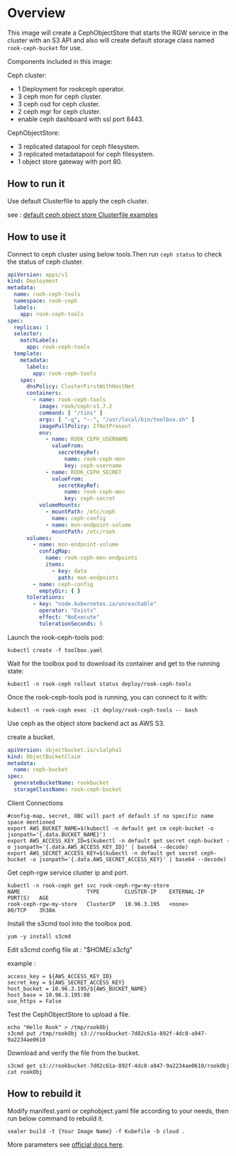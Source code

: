 # Overview

This image will create a CephObjectStore that starts the RGW service in the cluster with an S3 API and also will create
default storage class named `rook-ceph-bucket` for use.

Components included in this image:

Ceph cluster:

* 1 Deployment for rookceph operator.
* 3 ceph mon for ceph cluster.
* 3 ceph osd for ceph cluster.
* 2 ceph mgr for ceph cluster.
* enable ceph dashboard with ssl port 8443.

CephObjectStore:

* 3 replicated datapool for ceph filesystem.
* 3 replicated metadatapool for ceph filesystem.
* 1 object store gateway with port 80.

## How to run it

Use default Clusterfile to apply the ceph cluster.

see : [default ceph object store Clusterfile examples](../../../applications/rookceph/rookceph-object/examples/Clusterfile.yaml)

## How to use it

Connect to ceph cluster using below tools.Then run `ceph status` to check the status of ceph cluster.

```yaml
apiVersion: apps/v1
kind: Deployment
metadata:
  name: rook-ceph-tools
  namespace: rook-ceph
  labels:
    app: rook-ceph-tools
spec:
  replicas: 1
  selector:
    matchLabels:
      app: rook-ceph-tools
  template:
    metadata:
      labels:
        app: rook-ceph-tools
    spec:
      dnsPolicy: ClusterFirstWithHostNet
      containers:
        - name: rook-ceph-tools
          image: rook/ceph:v1.7.2
          command: [ "/tini" ]
          args: [ "-g", "--", "/usr/local/bin/toolbox.sh" ]
          imagePullPolicy: IfNotPresent
          env:
            - name: ROOK_CEPH_USERNAME
              valueFrom:
                secretKeyRef:
                  name: rook-ceph-mon
                  key: ceph-username
            - name: ROOK_CEPH_SECRET
              valueFrom:
                secretKeyRef:
                  name: rook-ceph-mon
                  key: ceph-secret
          volumeMounts:
            - mountPath: /etc/ceph
              name: ceph-config
            - name: mon-endpoint-volume
              mountPath: /etc/rook
      volumes:
        - name: mon-endpoint-volume
          configMap:
            name: rook-ceph-mon-endpoints
            items:
              - key: data
                path: mon-endpoints
        - name: ceph-config
          emptyDir: { }
      tolerations:
        - key: "node.kubernetes.io/unreachable"
          operator: "Exists"
          effect: "NoExecute"
          tolerationSeconds: 5

```

Launch the rook-ceph-tools pod:

`kubectl create -f toolbox.yaml`

Wait for the toolbox pod to download its container and get to the running state:

`kubectl -n rook-ceph rollout status deploy/rook-ceph-tools`

Once the rook-ceph-tools pod is running, you can connect to it with:

`kubectl -n rook-ceph exec -it deploy/rook-ceph-tools -- bash`

Use ceph as the object store backend act as AWS S3.

create a bucket.

```yaml
apiVersion: objectbucket.io/v1alpha1
kind: ObjectBucketClaim
metadata:
  name: ceph-bucket
spec:
  generateBucketName: rookbucket
  storageClassName: rook-ceph-bucket
```

Client Connections

```shell
#config-map, secret, OBC will part of default if no specific name space mentioned
export AWS_BUCKET_NAME=$(kubectl -n default get cm ceph-bucket -o jsonpath='{.data.BUCKET_NAME}')
export AWS_ACCESS_KEY_ID=$(kubectl -n default get secret ceph-bucket -o jsonpath='{.data.AWS_ACCESS_KEY_ID}' | base64 --decode)
export AWS_SECRET_ACCESS_KEY=$(kubectl -n default get secret ceph-bucket -o jsonpath='{.data.AWS_SECRET_ACCESS_KEY}' | base64 --decode)
```

Get ceph-rgw service cluster ip and port.

```shell
kubectl -n rook-ceph get svc rook-ceph-rgw-my-store
NAME                     TYPE        CLUSTER-IP    EXTERNAL-IP   PORT(S)   AGE
rook-ceph-rgw-my-store   ClusterIP   10.96.3.195   <none>        80/TCP    3h38m
```

Install the s3cmd tool into the toolbox pod.

`yum -y install s3cmd`

Edit s3cmd config file at : "$HOME/.s3cfg"

example :

```shell
access_key = ${AWS_ACCESS_KEY_ID}
secret_key = ${AWS_SECRET_ACCESS_KEY}
host_bucket = 10.96.3.195/${AWS_BUCKET_NAME}
host_base = 10.96.3.195:80
use_https = False
```

Test the CephObjectStore to upload a file.

```shell
echo "Hello Rook" > /tmp/rookObj
s3cmd put /tmp/rookObj s3://rookbucket-7d02c61a-892f-4dc8-a947-9a2234ae0610
```

Download and verify the file from the bucket.

```shell
s3cmd get s3://rookbucket-7d02c61a-892f-4dc8-a947-9a2234ae0610/rookObj
cat rookObj
```

## How to rebuild it

Modify manifest.yaml or cephobject.yaml file according to your needs, then run below command to rebuild it.

```shell
sealer build -t {Your Image Name} -f Kubefile -b cloud .
```

More parameters see [official docs here](https://rook.io/docs/rook/v1.7/ceph-object.html).
